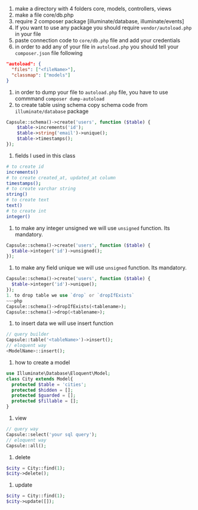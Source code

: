 1. make a directory with 4 folders core, models, controllers, views
1. make a file core/db.php
1. require 2 composer package [illuminate/database, illuminate/events]
1. If you want to use any package you should require `vendor/autoload.php` in your file
1. paste connection code to `core/db.php` file and add your credentials
1. in order to add any of your file in `autoload.php` you should tell your `composer.json` file following
~~~json
"autoload": {
  "files": ["<fileName>"],
  "classmap": ["models"]
}
~~~
1. in order to dump your file to `autoload.php` file, you have to use commmand `composer dump-autoload`
1. to create table using schema copy schema code from `illuminate/database` package
~~~php
Capsule::schema()->create('users', function ($table) {
    $table->increments('id');
    $table->string('email')->unique();
    $table->timestamps();
});
~~~
1. fields I used in this class
~~~bash
# to create id
increments()
# to create created_at, updated_at column
timestamps();
# to create varchar string
string()
# to create text
text()
# to create int
integer()
~~~
1. to make any integer unsigned we will use `unsigned` function. Its mandatory.
~~~php
Capsule::schema()->create('users', function ($table) {
  $table->integer('id')->unsigned();
});
~~~
1. to make any field unique we will use `unsigned` function. Its mandatory.
~~~php
Capsule::schema()->create('users', function ($table) {
  $table->integer('id')->unique();
});
1. to drop table we use `drop` or `dropIfExists`
~~~php
Capsule::schema()->dropIfExists(<tablename>);
Capsule::schema()->drop(<tablename>);
~~~
1. to insert data we will use insert function
~~~php
// query builder
Capsule::table('<tableName>')->insert();
// eloquent way
<ModelName>::insert();
~~~
1. how to create a model
~~~php
use Illuminate\Database\Eloquent\Model;
class City extends Model{
  protected $table = 'cities';
  protected $hidden = [];
  protected $guarded = [];
  protected $fillable = [];
}
~~~
1. view
~~~php
// query way
Capsule::select('your sql query');
// eloquent way
Capsule::all();
~~~
1. delete
~~~php
$city = City::find(1);
$city->delete();
~~~
1. update
~~~php
$city = City::find(1);
$city->update([]);
~~~




